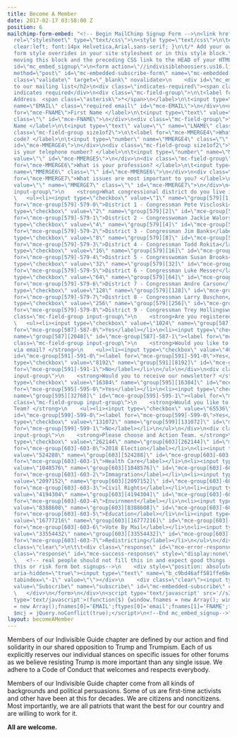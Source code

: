 ```yaml
---
title: Become A Member
date: 2017-02-17 03:58:00 Z
position: 6
mailchimp-form-embed: "<!-- Begin MailChimp Signup Form -->\n<link href=\"//cdn-images.mailchimp.com/embedcode/classic-10_7.css\"
  rel=\"stylesheet\" type=\"text/css\">\n<style type=\"text/css\">\n\t#mc_embed_signup{background:#fff;
  clear:left; font:14px Helvetica,Arial,sans-serif; }\n\t/* Add your own MailChimp
  form style overrides in your site stylesheet or in this style block.\n\t   We recommend
  moving this block and the preceding CSS link to the HEAD of your HTML file. */\n</style>\n<div
  id=\"mc_embed_signup\">\n<form action=\"//indivisiblehoosiers.us16.list-manage.com/subscribe/post?u=c9bd46aff581ffe6bebe6207c&amp;id=172b44d373\"
  method=\"post\" id=\"mc-embedded-subscribe-form\" name=\"mc-embedded-subscribe-form\"
  class=\"validate\" target=\"_blank\" novalidate>\n    <div id=\"mc_embed_signup_scroll\">\n\t<h2>Subscribe
  to our mailing list</h2>\n<div class=\"indicates-required\"><span class=\"asterisk\">*</span>
  indicates required</div>\n<div class=\"mc-field-group\">\n\t<label for=\"mce-EMAIL\">Email
  Address  <span class=\"asterisk\">*</span>\n</label>\n\t<input type=\"email\" value=\"\"
  name=\"EMAIL\" class=\"required email\" id=\"mce-EMAIL\">\n</div>\n<div class=\"mc-field-group\">\n\t<label
  for=\"mce-FNAME\">First Name </label>\n\t<input type=\"text\" value=\"\" name=\"FNAME\"
  class=\"\" id=\"mce-FNAME\">\n</div>\n<div class=\"mc-field-group\">\n\t<label for=\"mce-LNAME\">Last
  Name </label>\n\t<input type=\"text\" value=\"\" name=\"LNAME\" class=\"\" id=\"mce-LNAME\">\n</div>\n<div
  class=\"mc-field-group size1of2\">\n\t<label for=\"mce-MMERGE4\">What is your zip
  code? </label>\n\t<input type=\"number\" name=\"MMERGE4\" class=\"\" value=\"\"
  id=\"mce-MMERGE4\">\n</div>\n<div class=\"mc-field-group size1of2\">\n\t<label for=\"mce-MMERGE5\">What
  is your telephone number? </label>\n\t<input type=\"number\" name=\"MMERGE5\" class=\"\"
  value=\"\" id=\"mce-MMERGE5\">\n</div>\n<div class=\"mc-field-group\">\n\t<label
  for=\"mce-MMERGE6\">What is your profession? </label>\n\t<input type=\"text\" value=\"\"
  name=\"MMERGE6\" class=\"\" id=\"mce-MMERGE6\">\n</div>\n<div class=\"mc-field-group\">\n\t<label
  for=\"mce-MMERGE7\">What issues are most important to you? </label>\n\t<input type=\"text\"
  value=\"\" name=\"MMERGE7\" class=\"\" id=\"mce-MMERGE7\">\n</div>\n<div class=\"mc-field-group
  input-group\">\n    <strong>What congressional district do you live in? </strong>\n
  \   <ul><li><input type=\"checkbox\" value=\"1\" name=\"group[579][1]\" id=\"mce-group[579]-579-0\"><label
  for=\"mce-group[579]-579-0\">District 1 - Congressman Pete Viscloski</label></li>\n<li><input
  type=\"checkbox\" value=\"2\" name=\"group[579][2]\" id=\"mce-group[579]-579-1\"><label
  for=\"mce-group[579]-579-1\">District 2 - Congresswoman Jackie Walorski</label></li>\n<li><input
  type=\"checkbox\" value=\"4\" name=\"group[579][4]\" id=\"mce-group[579]-579-2\"><label
  for=\"mce-group[579]-579-2\">District 3 - Congressman Jim Banks</label></li>\n<li><input
  type=\"checkbox\" value=\"8\" name=\"group[579][8]\" id=\"mce-group[579]-579-3\"><label
  for=\"mce-group[579]-579-3\">District 4 - Congressman Todd Rokita</label></li>\n<li><input
  type=\"checkbox\" value=\"16\" name=\"group[579][16]\" id=\"mce-group[579]-579-4\"><label
  for=\"mce-group[579]-579-4\">District 5 - Congresswoman Susan Brooks</label></li>\n<li><input
  type=\"checkbox\" value=\"32\" name=\"group[579][32]\" id=\"mce-group[579]-579-5\"><label
  for=\"mce-group[579]-579-5\">District 6 - Congressman Luke Messer</label></li>\n<li><input
  type=\"checkbox\" value=\"64\" name=\"group[579][64]\" id=\"mce-group[579]-579-6\"><label
  for=\"mce-group[579]-579-6\">District 7 - Congressman Andre Carson</label></li>\n<li><input
  type=\"checkbox\" value=\"128\" name=\"group[579][128]\" id=\"mce-group[579]-579-7\"><label
  for=\"mce-group[579]-579-7\">District 8 - Congressman Larry Buschon</label></li>\n<li><input
  type=\"checkbox\" value=\"256\" name=\"group[579][256]\" id=\"mce-group[579]-579-8\"><label
  for=\"mce-group[579]-579-8\">District 9 - Congressman Trey Hollingsworth</label></li>\n</ul>\n</div>\n<div
  class=\"mc-field-group input-group\">\n    <strong>Are you registered to vote? </strong>\n
  \   <ul><li><input type=\"checkbox\" value=\"1024\" name=\"group[587][1024]\" id=\"mce-group[587]-587-0\"><label
  for=\"mce-group[587]-587-0\">Yes</label></li>\n<li><input type=\"checkbox\" value=\"2048\"
  name=\"group[587][2048]\" id=\"mce-group[587]-587-1\"><label for=\"mce-group[587]-587-1\">No</label></li>\n</ul>\n</div>\n<div
  class=\"mc-field-group input-group\">\n    <strong>Would you like to receive notifications
  via email? </strong>\n    <ul><li><input type=\"checkbox\" value=\"4096\" name=\"group[591][4096]\"
  id=\"mce-group[591]-591-0\"><label for=\"mce-group[591]-591-0\">Yes</label></li>\n<li><input
  type=\"checkbox\" value=\"8192\" name=\"group[591][8192]\" id=\"mce-group[591]-591-1\"><label
  for=\"mce-group[591]-591-1\">No</label></li>\n</ul>\n</div>\n<div class=\"mc-field-group
  input-group\">\n    <strong>Would you to receive our newsletter? </strong>\n    <ul><li><input
  type=\"checkbox\" value=\"16384\" name=\"group[595][16384]\" id=\"mce-group[595]-595-0\"><label
  for=\"mce-group[595]-595-0\">Yes</label></li>\n<li><input type=\"checkbox\" value=\"32768\"
  name=\"group[595][32768]\" id=\"mce-group[595]-595-1\"><label for=\"mce-group[595]-595-1\">No</label></li>\n</ul>\n</div>\n<div
  class=\"mc-field-group input-group\">\n    <strong>Would you like to join an Action
  Team? </strong>\n    <ul><li><input type=\"checkbox\" value=\"65536\" name=\"group[599][65536]\"
  id=\"mce-group[599]-599-0\"><label for=\"mce-group[599]-599-0\">Yes</label></li>\n<li><input
  type=\"checkbox\" value=\"131072\" name=\"group[599][131072]\" id=\"mce-group[599]-599-1\"><label
  for=\"mce-group[599]-599-1\">No</label></li>\n</ul>\n</div>\n<div class=\"mc-field-group
  input-group\">\n    <strong>Please choose and Action Team. </strong>\n    <ul><li><input
  type=\"checkbox\" value=\"262144\" name=\"group[603][262144]\" id=\"mce-group[603]-603-0\"><label
  for=\"mce-group[603]-603-0\">2018 Election</label></li>\n<li><input type=\"checkbox\"
  value=\"524288\" name=\"group[603][524288]\" id=\"mce-group[603]-603-1\"><label
  for=\"mce-group[603]-603-1\">Health Care</label></li>\n<li><input type=\"checkbox\"
  value=\"1048576\" name=\"group[603][1048576]\" id=\"mce-group[603]-603-2\"><label
  for=\"mce-group[603]-603-2\">Immagration</label></li>\n<li><input type=\"checkbox\"
  value=\"2097152\" name=\"group[603][2097152]\" id=\"mce-group[603]-603-3\"><label
  for=\"mce-group[603]-603-3\">Civil Rights</label></li>\n<li><input type=\"checkbox\"
  value=\"4194304\" name=\"group[603][4194304]\" id=\"mce-group[603]-603-4\"><label
  for=\"mce-group[603]-603-4\">Envirnment</label></li>\n<li><input type=\"checkbox\"
  value=\"8388608\" name=\"group[603][8388608]\" id=\"mce-group[603]-603-5\"><label
  for=\"mce-group[603]-603-5\">Education</label></li>\n<li><input type=\"checkbox\"
  value=\"16777216\" name=\"group[603][16777216]\" id=\"mce-group[603]-603-6\"><label
  for=\"mce-group[603]-603-6\">Vote By Mail</label></li>\n<li><input type=\"checkbox\"
  value=\"33554432\" name=\"group[603][33554432]\" id=\"mce-group[603]-603-7\"><label
  for=\"mce-group[603]-603-7\">Redistricting</label></li>\n</ul>\n</div>\n\t<div id=\"mce-responses\"
  class=\"clear\">\n\t\t<div class=\"response\" id=\"mce-error-response\" style=\"display:none\"></div>\n\t\t<div
  class=\"response\" id=\"mce-success-response\" style=\"display:none\"></div>\n\t</div>
  \   <!-- real people should not fill this in and expect good things - do not remove
  this or risk form bot signups-->\n    <div style=\"position: absolute; left: -5000px;\"
  aria-hidden=\"true\"><input type=\"text\" name=\"b_c9bd46aff581ffe6bebe6207c_172b44d373\"
  tabindex=\"-1\" value=\"\"></div>\n    <div class=\"clear\"><input type=\"submit\"
  value=\"Subscribe\" name=\"subscribe\" id=\"mc-embedded-subscribe\" class=\"button\"></div>\n
  \   </div>\n</form>\n</div>\n<script type='text/javascript' src='//s3.amazonaws.com/downloads.mailchimp.com/js/mc-validate.js'></script><script
  type='text/javascript'>(function($) {window.fnames = new Array(); window.ftypes
  = new Array();fnames[0]='EMAIL';ftypes[0]='email';fnames[1]='FNAME';ftypes[1]='text';fnames[2]='LNAME';ftypes[2]='text';fnames[4]='MMERGE4';ftypes[4]='number';fnames[5]='MMERGE5';ftypes[5]='number';fnames[6]='MMERGE6';ftypes[6]='text';fnames[7]='MMERGE7';ftypes[7]='text';}(jQuery));var
  $mcj = jQuery.noConflict(true);</script>\n<!--End mc_embed_signup-->"
layout: becomeAMember
---
```


Members of our Indivisible Guide chapter are defined by our action and find solidarity in our shared opposition to Trump and Trumpism. Each of us explicitly reserves our individual stances on specific issues for other forums as we believe resisting Trump is more important than any single issue. We adhere to a Code of Conduct that welcomes and respects everybody.

Members of our Indivisible Guide chapter come from all kinds of backgrounds and political persuasions. Some of us are first-time activists and other have been at this for decades. We are citizens and noncitizens. Most importantly, we are all patriots that want the best for our country and are willing to work for it.

**All are welcome.**
